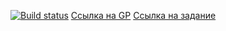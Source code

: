 [![Build status](https://ci.appveyor.com/api/projects/status/u7mqund4lio4nd75?svg=true)](https://ci.appveyor.com/project/Zicio/animation)
[Ссылка на GP](https://zicio.github.io/Animation/)
[Ссылка на задание](https://github.com/netology-code/ahj-homeworks/tree/simplification/anim)